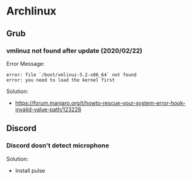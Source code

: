 # Archlinux

## Grub
### vmlinuz not found after update (2020/02/22)
Error Message:
```
error: file `/boot/vmlinuz-5.2-x86_64` not found
error: you need to load the kernel first
```
Solution:
- https://forum.manjaro.org/t/howto-rescue-your-system-error-hook-invalid-value-path/123226

## Discord
### Discord dosn't detect microphone
Solution:
- Install pulse
